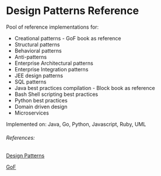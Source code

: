 Design Patterns Reference
=========================

Pool of reference implementations for:
* Creational patterns - GoF book as reference
* Structural patterns
* Behavioral patterns
* Anti-patterns
* Enterprise Architectural patterns
* Enterprise Integration patterns
* JEE design patterns
* SQL patterns
* Java best practices compilation - Block book as reference
* Bash Shell scripting best practices
* Python best practices
* Domain driven design
* Microservices

Implemented on:
Java, Go, Python, Javascript, Ruby, UML

###### References:
[Design Patterns](https://en.wikipedia.org/wiki/Design_Patterns)

[GoF](https://www.amazon.ca/Design-Patterns-Elements-Reusable-Object-Oriented/dp/0201633612/)

